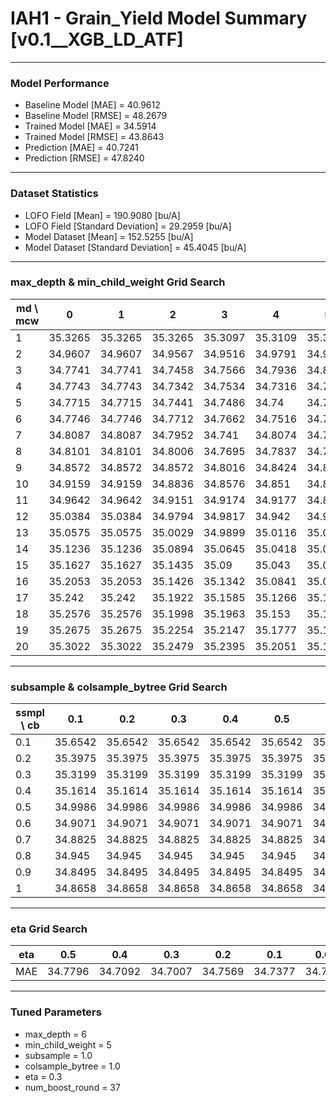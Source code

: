 # IAH1 - Grain_Yield Model Summary [v0.1__XGB_LD_ATF]

***

### Model Performance

- Baseline Model [MAE] = 40.9612
- Baseline Model [RMSE] = 48.2679
- Trained Model [MAE] = 34.5914
- Trained Model [RMSE] = 43.8643
- Prediction [MAE] = 40.7241
- Prediction [RMSE] = 47.8240
***

### Dataset Statistics

- LOFO Field [Mean] = 190.9080 [bu/A]
- LOFO Field [Standard Deviation] = 29.2959 [bu/A]
- Model Dataset [Mean] = 152.5255 [bu/A]
- Model Dataset [Standard Deviation] = 45.4045 [bu/A]
***

### max_depth & min_child_weight Grid Search

|   md \ mcw |       0 |       1 |       2 |       3 |       4 |       5 |       6 |       7 |       8 |       9 |      10 |      11 |      12 |      13 |      14 |      15 |      16 |      17 |      18 |      19 |      20 |
|------------|---------|---------|---------|---------|---------|---------|---------|---------|---------|---------|---------|---------|---------|---------|---------|---------|---------|---------|---------|---------|---------|
|          1 | 35.3265 | 35.3265 | 35.3265 | 35.3097 | 35.3109 | 35.3108 | 35.3108 | 35.3108 | 35.3235 | 35.4807 | 35.4817 | 35.4817 | 35.3316 | 35.3316 | 35.3316 | 35.356  | 35.356  | 35.356  | 35.356  | 35.356  | 35.3506 |
|          2 | 34.9607 | 34.9607 | 34.9567 | 34.9516 | 34.9791 | 34.9474 | 34.9857 | 35.0042 | 34.9552 | 35.1594 | 35.1644 | 34.9028 | 35.0814 | 35.049  | 34.9529 | 34.9842 | 35.1271 | 34.966  | 35.0087 | 35.1496 | 34.9702 |
|          3 | 34.7741 | 34.7741 | 34.7458 | 34.7566 | 34.7936 | 34.8144 | 34.7881 | 34.8044 | 34.7672 | 34.8526 | 34.8354 | 34.8649 | 34.8336 | 34.846  | 34.9081 | 34.8832 | 34.9101 | 34.9846 | 34.8773 | 34.8887 | 34.9143 |
|          4 | 34.7743 | 34.7743 | 34.7342 | 34.7534 | 34.7316 | 34.78   | 34.7261 | 34.7586 | 34.7712 | 34.7749 | 34.788  | 34.8268 | 34.8059 | 34.7267 | 34.7721 | 34.8002 | 34.8216 | 34.8018 | 34.8175 | 34.868  | 34.8392 |
|          5 | 34.7715 | 34.7715 | 34.7441 | 34.7486 | 34.74   | 34.7034 | 34.7721 | 34.7454 | 34.7591 | 34.7698 | 34.7449 | 34.7674 | 34.7974 | 34.8066 | 34.8265 | 34.8463 | 34.8534 | 34.7999 | 34.8169 | 34.8666 | 34.8857 |
|          6 | 34.7746 | 34.7746 | 34.7712 | 34.7662 | 34.7516 | 34.7007 | 34.7872 | 34.7617 | 34.7541 | 34.7535 | 34.7783 | 34.7722 | 34.7953 | 34.7806 | 34.8091 | 34.8552 | 34.8058 | 34.797  | 34.8357 | 34.8506 | 34.775  |
|          7 | 34.8087 | 34.8087 | 34.7952 | 34.741  | 34.8074 | 34.7814 | 34.7179 | 34.749  | 34.7252 | 34.7534 | 34.7464 | 34.7673 | 34.7779 | 34.8172 | 34.8455 | 34.8571 | 34.8118 | 34.8162 | 34.834  | 34.8056 | 34.8306 |
|          8 | 34.8101 | 34.8101 | 34.8006 | 34.7695 | 34.7837 | 34.779  | 34.7808 | 34.7641 | 34.7871 | 34.7583 | 34.7812 | 34.775  | 34.7769 | 34.7868 | 34.7992 | 34.8132 | 34.8304 | 34.7981 | 34.8151 | 34.8778 | 34.8054 |
|          9 | 34.8572 | 34.8572 | 34.8572 | 34.8016 | 34.8424 | 34.8259 | 34.827  | 34.8379 | 34.8294 | 34.7588 | 34.8233 | 34.8461 | 34.839  | 34.8295 | 34.8382 | 34.8669 | 34.8745 | 34.8283 | 34.8192 | 34.8487 | 34.8058 |
|         10 | 34.9159 | 34.9159 | 34.8836 | 34.8576 | 34.851  | 34.8478 | 34.8326 | 34.8606 | 34.8777 | 34.835  | 34.8429 | 34.8376 | 34.7959 | 34.837  | 34.8182 | 34.8101 | 34.8267 | 34.8289 | 34.8248 | 34.7856 | 34.8586 |
|         11 | 34.9642 | 34.9642 | 34.9151 | 34.9174 | 34.9177 | 34.857  | 34.8545 | 34.8572 | 34.8905 | 34.885  | 34.865  | 34.8692 | 34.8657 | 34.8415 | 34.841  | 34.861  | 34.8543 | 34.8558 | 34.836  | 34.8492 | 34.8238 |
|         12 | 35.0384 | 35.0384 | 34.9794 | 34.9817 | 34.942  | 34.9063 | 34.9332 | 34.9311 | 34.9049 | 34.895  | 34.8993 | 34.906  | 34.8562 | 34.8974 | 34.8968 | 34.8443 | 34.8784 | 34.8406 | 34.8866 | 34.8544 | 34.8647 |
|         13 | 35.0575 | 35.0575 | 35.0029 | 34.9899 | 35.0116 | 35.0104 | 34.9722 | 34.9674 | 34.9163 | 34.927  | 34.9491 | 34.9512 | 34.9195 | 34.8992 | 34.9022 | 34.8664 | 34.8897 | 34.8877 | 34.8706 | 34.8908 | 34.8598 |
|         14 | 35.1236 | 35.1236 | 35.0894 | 35.0645 | 35.0418 | 35.0086 | 35.0135 | 34.9747 | 34.9594 | 35.0042 | 34.9808 | 34.9651 | 34.9206 | 34.8939 | 34.9449 | 34.9087 | 34.9123 | 34.8904 | 34.8927 | 34.9003 | 34.8588 |
|         15 | 35.1627 | 35.1627 | 35.1435 | 35.09   | 35.043  | 35.0709 | 35.0323 | 35.0152 | 34.9918 | 35.0186 | 35.0022 | 34.9724 | 34.9456 | 34.9348 | 34.9286 | 34.9119 | 34.8977 | 34.9412 | 34.8793 | 34.9021 | 34.902  |
|         16 | 35.2053 | 35.2053 | 35.1426 | 35.1342 | 35.0841 | 35.0796 | 35.0882 | 35.0468 | 35.0215 | 35.0405 | 35.0057 | 34.9923 | 34.9621 | 34.9333 | 34.9408 | 34.9087 | 34.902  | 34.9324 | 34.9027 | 34.8875 | 34.9087 |
|         17 | 35.242  | 35.242  | 35.1922 | 35.1585 | 35.1266 | 35.1088 | 35.0949 | 35.0967 | 35.0449 | 35.0456 | 35.0312 | 35.0157 | 34.9946 | 34.9744 | 34.9665 | 34.9279 | 34.9269 | 34.939  | 34.8961 | 34.8917 | 34.9254 |
|         18 | 35.2576 | 35.2576 | 35.1998 | 35.1963 | 35.153  | 35.1483 | 35.0945 | 35.0992 | 35.0491 | 35.0586 | 35.0494 | 35.0356 | 35.0062 | 34.9913 | 34.9655 | 34.9436 | 34.9565 | 34.9539 | 34.9331 | 34.9192 | 34.9355 |
|         19 | 35.2675 | 35.2675 | 35.2254 | 35.2147 | 35.1777 | 35.1549 | 35.1248 | 35.1071 | 35.0949 | 35.0691 | 35.0606 | 35.0406 | 35.0196 | 35.0118 | 34.9787 | 34.9669 | 34.9762 | 34.9681 | 34.9667 | 34.9352 | 34.9551 |
|         20 | 35.3022 | 35.3022 | 35.2479 | 35.2395 | 35.2051 | 35.1681 | 35.1308 | 35.12   | 35.1017 | 35.0956 | 35.0859 | 35.0753 | 35.0369 | 35.0244 | 35.0222 | 34.9732 | 34.9658 | 34.9754 | 34.9507 | 34.9268 | 34.9349 |

***

### subsample & colsample_bytree Grid Search

|   ssmpl \ cb |     0.1 |     0.2 |     0.3 |     0.4 |     0.5 |     0.6 |     0.7 |     0.8 |     0.9 |     1.0 |
|--------------|---------|---------|---------|---------|---------|---------|---------|---------|---------|---------|
|          0.1 | 35.6542 | 35.6542 | 35.6542 | 35.6542 | 35.6542 | 35.6542 | 35.6542 | 35.6542 | 35.6542 | 35.7169 |
|          0.2 | 35.3975 | 35.3975 | 35.3975 | 35.3975 | 35.3975 | 35.3975 | 35.3975 | 35.3975 | 35.3975 | 35.3349 |
|          0.3 | 35.3199 | 35.3199 | 35.3199 | 35.3199 | 35.3199 | 35.3199 | 35.3199 | 35.3199 | 35.3199 | 35.1298 |
|          0.4 | 35.1614 | 35.1614 | 35.1614 | 35.1614 | 35.1614 | 35.1614 | 35.1614 | 35.1614 | 35.1614 | 34.9288 |
|          0.5 | 34.9986 | 34.9986 | 34.9986 | 34.9986 | 34.9986 | 34.9986 | 34.9986 | 34.9986 | 34.9986 | 34.8369 |
|          0.6 | 34.9071 | 34.9071 | 34.9071 | 34.9071 | 34.9071 | 34.9071 | 34.9071 | 34.9071 | 34.9071 | 34.8879 |
|          0.7 | 34.8825 | 34.8825 | 34.8825 | 34.8825 | 34.8825 | 34.8825 | 34.8825 | 34.8825 | 34.8825 | 34.7309 |
|          0.8 | 34.945  | 34.945  | 34.945  | 34.945  | 34.945  | 34.945  | 34.945  | 34.945  | 34.945  | 34.7825 |
|          0.9 | 34.8495 | 34.8495 | 34.8495 | 34.8495 | 34.8495 | 34.8495 | 34.8495 | 34.8495 | 34.8495 | 34.7481 |
|          1   | 34.8658 | 34.8658 | 34.8658 | 34.8658 | 34.8658 | 34.8658 | 34.8658 | 34.8658 | 34.8658 | 34.7007 |

***

### eta Grid Search

| eta   |     0.5 |     0.4 |     0.3 |     0.2 |     0.1 |    0.01 |   0.001 |
|-------|---------|---------|---------|---------|---------|---------|---------|
| MAE   | 34.7796 | 34.7092 | 34.7007 | 34.7569 | 34.7377 | 34.7265 | 61.8035 |

***

### Tuned Parameters

- max_depth = 6
- min_child_weight = 5
- subsample = 1.0
- colsample_bytree = 1.0
- eta = 0.3
- num_boost_round = 37
